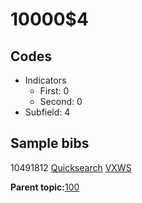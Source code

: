 # 10000$4

## Codes

-   Indicators
    -   First: 0
    -   Second: 0
-   Subfield: 4

## Sample bibs

10491812 [Quicksearch](https://search.library.yale.edu/catalog/10491812) [VXWS](http://prodorbis.library.yale.edu:7014/vxws/GetHoldingsService?bibId=10491812)

**Parent topic:**[100](../../tags/100/100.md)

